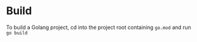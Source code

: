 # Build

To build a Golang project, cd into the project root containing `go.mod` and run `go build`

